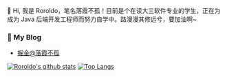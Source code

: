 👋 Hi, 我是 Roroldo，笔名落霞不孤！目前是个在读大三软件专业的学生，正在为成为 Java 后端开发工程师而努力自学中。路漫漫其修远兮，要加油啊~ 

<!--
**Roroldo/Roroldo** is a ✨ _special_ ✨ repository because its `README.md` (this file) appears on your GitHub profile.

Here are some ideas to get you started:

- 🔭 I’m currently working on ...
- 🌱 I’m currently learning ...
- 👯 I’m looking to collaborate on ...
- 🤔 I’m looking for help with ...
- 💬 Ask me about ...
- 📫 How to reach me: ...
- 😄 Pronouns: ...
- ⚡ Fun fact: ...
-->
### 📱 My Blog
* <a href="https://juejin.im/user/3465271791595133/posts">掘金@落霞不孤</a>

[![Roroldo's github stats](https://github-readme-stats.vercel.app/api?username=Roroldo&show_icons=true&theme=synthwave)](https://github.com/anuraghazra/github-readme-stats)
[![Top Langs](https://github-readme-stats.vercel.app/api/top-langs/?username=Roroldo&layout=compact&theme=cobalt)](https://github.com/anuraghazra/github-readme-stats)

